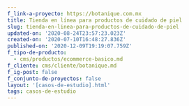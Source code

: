 ```yaml
---
f_link-a-proyecto: https://botanique.com.mx
title: Tienda en línea para productos de cuidado de piel
slug: tienda-en-linea-para-productos-de-cuidado-de-piel
updated-on: '2020-08-24T23:57:23.023Z'
created-on: '2020-07-10T16:48:27.836Z'
published-on: '2020-12-09T19:19:07.759Z'
f_tipo-de-producto:
  - cms/productos/ecommerce-basico.md
f_cliente: cms/cliente/botanique.md
f_ig-post: false
f_conjunto-de-proyectos: false
layout: '[casos-de-estudio].html'
tags: casos-de-estudio
---
```



